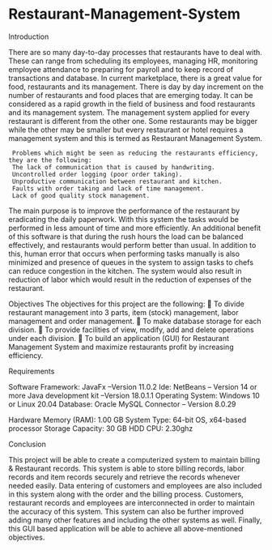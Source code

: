 # Restaurant-Management-System
Introduction

There are so many day-to-day processes that restaurants have to deal with. These can range from scheduling its employees, managing HR, monitoring employee attendance to preparing for payroll and to keep record of transactions and database. In current marketplace, there is a great value for food, restaurants and its management. There is day by day increment on the number of restaurants and food places that are emerging today. It can be considered as a rapid growth in the field of business and food restaurants and its management system. The management system applied for every restaurant is different from the other one. Some restaurants may be bigger while the other may be smaller but every restaurant or hotel requires a management system and this is termed as Restaurant Management System.

     Problems which might be seen as reducing the restaurants efficiency, they are the following:
     The lack of communication that is caused by handwriting.
     Uncontrolled order logging (poor order taking).
     Unproductive communication between restaurant and kitchen.
     Faults with order taking and lack of time management.
     Lack of good quality stock management.

The main purpose is to improve the performance of the restaurant by eradicating the daily             paperwork. With this system the tasks would be performed in less amount of time and more    efficiently. An additional benefit of this software is that during the rush hours the load can be balanced effectively, and restaurants would perform better than usual. In addition to this, human error that occurs when performing tasks manually is also minimized and presence of queues in the system to assign tasks to chefs can reduce congestion in the kitchen. The system would also result in reduction of labor which would result in the reduction of expenses of the restaurant.


Objectives
The objectives for this project are the following:
	To divide restaurant management into 3 parts, item (stock) management, labor management and order management.
	To make database storage for each division.
	To provide facilities of view, modify, add and delete operations under each division.
	To build an application (GUI) for Restaurant Management System and maximize restaurants profit by increasing efficiency.


Requirements

Software
Framework: JavaFx –Version 11.0.2
Ide: NetBeans – Version 14 or more
Java development kit –Version 18.0.1.1
Operating System: Windows 10 or Linux 20.04
Database: Oracle MySQL Connector – Version 8.0.29

Hardware
Memory (RAM): 1.00 GB
System Type: 64-bit OS, x64-based processor
Storage Capacity: 30 GB HDD
CPU: 2.30ghz


Conclusion

This project will be able to create a computerized system to maintain billing & Restaurant records. This system is able to store billing records, labor records and item records securely and retrieve the records whenever needed easily. Data entering of customers and employees are also included in this system along with the order and the billing process. Customers, restaurant records and employees are interconnected in order to maintain the accuracy of this system. This system can also be further improved adding many other features and including the other systems as well. Finally, this GUI based application will be able to achieve all above-mentioned objectives.
